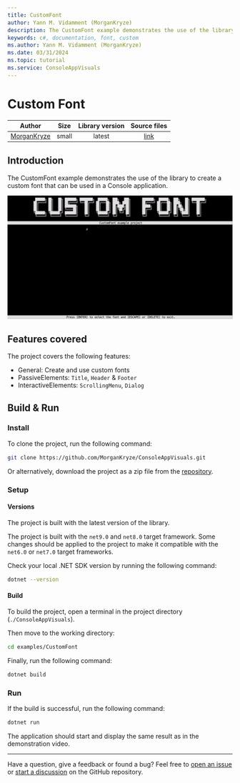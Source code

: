 ```yaml
---
title: CustomFont
author: Yann M. Vidamment (MorganKryze)
description: The CustomFont example demonstrates the use of the library to create a custom font that can be used in a Console application.
keywords: c#, documentation, font, custom
ms.author: Yann M. Vidamment (MorganKryze)
ms.date: 03/31/2024
ms.topic: tutorial
ms.service: ConsoleAppVisuals
---
```


# Custom Font

|                    Author                     | Size  | Library version |                                      Source files                                      |
| :-------------------------------------------: | :---: | :-------------: | :------------------------------------------------------------------------------------: |
| [MorganKryze](https://github.com/MorganKryze) | small |     latest      | [link](https://github.com/MorganKryze/ConsoleAppVisuals/blob/main/examples/CustomFont) |

## Introduction

The CustomFont example demonstrates the use of the library to create a custom font that can be used in a Console application.

![Demo](../assets/vid/gif/examples/custom_font.gif)

## Features covered

The project covers the following features:

- General: Create and use custom fonts
- PassiveElements: `Title`, `Header` & `Footer`
- InteractiveElements: `ScrollingMenu`, `Dialog`

## Build & Run

### Install

To clone the project, run the following command:

```bash
git clone https://github.com/MorganKryze/ConsoleAppVisuals.git
```

Or alternatively, download the project as a zip file from the [repository](https://github.com/MorganKryze/ConsoleAppVisuals).

### Setup

#### Versions

The project is built with the latest version of the library.

The project is built with the `net9.0` and `net8.0` target framework. Some changes should be applied to the project to make it compatible with the `net6.0` or `net7.0` target frameworks.

Check your local .NET SDK version by running the following command:

```bash
dotnet --version
```

#### Build

To build the project, open a terminal in the project directory (`./ConsoleAppVisuals`).

Then move to the working directory:

```bash
cd examples/CustomFont
```

Finally, run the following command:

```bash
dotnet build
```

### Run

If the build is successful, run the following command:

```bash
dotnet run
```

The application should start and display the same result as in the demonstration video.

---

Have a question, give a feedback or found a bug? Feel free to [open an issue](https://github.com/MorganKryze/ConsoleAppVisuals/issues) or [start a discussion](https://github.com/MorganKryze/ConsoleAppVisuals/discussions) on the GitHub repository.
